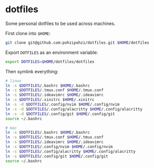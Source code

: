 # dotfiles

Some personal dotfiles to be used across machines.

First clone into `$HOME`:

```sh
git clone git@github.com:pohzipohzi/dotfiles.git $HOME/dotfiles
```

Export `DOTFILES` as an environment variable:

```sh
export DOTFILES=$HOME/dotfiles/dotfiles
```

Then symlink everything:

```sh
# linux
ln -s $DOTFILES/.bashrc $HOME/.bashrc
ln -s $DOTFILES/.tmux.conf $HOME/.tmux.conf
ln -s $DOTFILES/.ideavimrc $HOME/.ideavimrc
ln -s $DOTFILES/.xinitrc $HOME/.xinitrc
ln -s -d $DOTFILES/.config/nvim $HOME/.config/nvim
ln -s -d $DOTFILES/.config/alacritty $HOME/.config/alacritty
ln -s -d $DOTFILES/.config/git $HOME/.config/git
source ~/.bashrc

# mac
ln -s $DOTFILES/.bashrc $HOME/.bashrc
ln -s $DOTFILES/.tmux.conf $HOME/.tmux.conf
ln -s $DOTFILES/.ideavimrc $HOME/.ideavimrc
ln -s $DOTFILES/.config/nvim $HOME/.config/nvim
ln -s $DOTFILES/.config/alacritty $HOME/.config/alacritty
ln -s $DOTFILES/.config/git $HOME/.config/git
source ~/.bashrc
```
